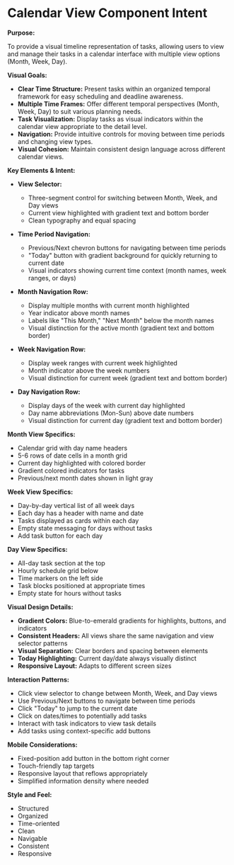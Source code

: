 # Calendar View Component Intent

**Purpose:**

To provide a visual timeline representation of tasks, allowing users to view and manage their tasks in a calendar interface with multiple view options (Month, Week, Day).

**Visual Goals:**

* **Clear Time Structure:** Present tasks within an organized temporal framework for easy scheduling and deadline awareness.
* **Multiple Time Frames:** Offer different temporal perspectives (Month, Week, Day) to suit various planning needs.
* **Task Visualization:** Display tasks as visual indicators within the calendar view appropriate to the detail level.
* **Navigation:** Provide intuitive controls for moving between time periods and changing view types.
* **Visual Cohesion:** Maintain consistent design language across different calendar views.

**Key Elements & Intent:**

* **View Selector:**
  * Three-segment control for switching between Month, Week, and Day views
  * Current view highlighted with gradient text and bottom border
  * Clean typography and equal spacing

* **Time Period Navigation:**
  * Previous/Next chevron buttons for navigating between time periods
  * "Today" button with gradient background for quickly returning to current date
  * Visual indicators showing current time context (month names, week ranges, or days)

* **Month Navigation Row:**
  * Display multiple months with current month highlighted
  * Year indicator above month names
  * Labels like "This Month," "Next Month" below the month names
  * Visual distinction for the active month (gradient text and bottom border)

* **Week Navigation Row:**
  * Display week ranges with current week highlighted
  * Month indicator above the week numbers
  * Visual distinction for current week (gradient text and bottom border)

* **Day Navigation Row:**
  * Display days of the week with current day highlighted
  * Day name abbreviations (Mon-Sun) above date numbers
  * Visual distinction for current day (gradient text and bottom border)

**Month View Specifics:**
* Calendar grid with day name headers
* 5-6 rows of date cells in a month grid
* Current day highlighted with colored border
* Gradient colored indicators for tasks
* Previous/next month dates shown in light gray

**Week View Specifics:**
* Day-by-day vertical list of all week days
* Each day has a header with name and date
* Tasks displayed as cards within each day
* Empty state messaging for days without tasks
* Add task button for each day

**Day View Specifics:**
* All-day task section at the top
* Hourly schedule grid below
* Time markers on the left side
* Task blocks positioned at appropriate times
* Empty state for hours without tasks

**Visual Design Details:**

* **Gradient Colors:** Blue-to-emerald gradients for highlights, buttons, and indicators
* **Consistent Headers:** All views share the same navigation and view selector patterns
* **Visual Separation:** Clear borders and spacing between elements
* **Today Highlighting:** Current day/date always visually distinct
* **Responsive Layout:** Adapts to different screen sizes

**Interaction Patterns:**

* Click view selector to change between Month, Week, and Day views
* Use Previous/Next buttons to navigate between time periods
* Click "Today" to jump to the current date
* Click on dates/times to potentially add tasks
* Interact with task indicators to view task details
* Add tasks using context-specific add buttons

**Mobile Considerations:**
* Fixed-position add button in the bottom right corner
* Touch-friendly tap targets
* Responsive layout that reflows appropriately
* Simplified information density where needed

**Style and Feel:**

* Structured
* Organized
* Time-oriented
* Clean
* Navigable
* Consistent
* Responsive
